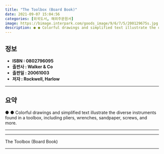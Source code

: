```yaml
---
title: "The Toolbox (Board Book)"
date: 2021-09-07 15:04:56
categories: [외국도서, 해외주문원서]
image: https://bimage.interpark.com/goods_image/9/6/7/5/200129675s.jpg
description: ● ● Colorful drawings and simplified text illustrate the diverse instruments found in a toolbox, including pliers, wrenches, sandpaper, screws, and more.
---
```


## **정보**

- **ISBN : 0802796095**
- **출판사 : Walker & Co**
- **출판일 : 20061003**
- **저자 : Rockwell, Harlow**

------



## **요약**

●  ●  Colorful drawings and simplified text illustrate the diverse instruments found in a toolbox, including pliers, wrenches, sandpaper, screws, and more.

------



------


The Toolbox (Board Book) 

------


